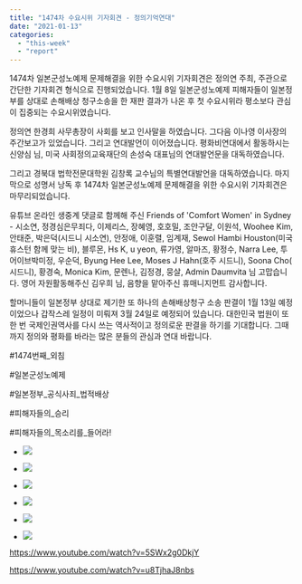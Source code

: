 ```yaml
---
title: "1474차 수요시위 기자회견 - 정의기억연대"
date: "2021-01-13"
categories: 
  - "this-week"
  - "report"
---
```


1474차 일본군성노예제 문제해결을 위한 수요시위 기자회견은 정의연 주최, 주관으로 간단한 기자회견 형식으로 진행되었습니다. 1월 8일 일본군성노예제 피해자들이 일본정부를 상대로 손해배상 청구소송을 한 재판 결과가 나온 후 첫 수요시위라 평소보다 관심이 집중되는 수요시위였습니다.

정의연 한경희 사무총장이 사회를 보고 인사말을 하였습니다. 그다음 이나영 이사장의 주간보고가 있었습니다. 그리고 연대발언이 이어졌습니다. 평화비연대에서 활동하시는 신양심 님, 미국 사회정의교육재단의 손성숙 대표님의 연대발언문을 대독하였습니다.

그리고 경북대 법학전문대학원 김창록 교수님의 특별연대발언을 대독하였습니다. 마지막으로 성명서 낭독 후 1474차 일본군성노예제 문제해결을 위한 수요시위 기자회견은 마무리되었습니다.

유튜브 온라인 생중계 댓글로 함께해 주신 Friends of 'Comfort Women' in Sydney - 시소연, 정경심은무죄다, 이제리스, 장혜영, 호호밀, 조안구달, 이원석, Woohee Kim, 안태준, 박은덕(시드니 시소연), 안정애, 이훈렬, 임계재, Sewol Hambi Houston(미국 휴스턴 함께 맞는 비), 블루몬, Hs K, u yeon, 류가영, 알마즈, 황정수, Narra Lee, 투어이브박미정, 우순덕, Byung Hee Lee, Moses J Hahn(​호주 시드니), Soona Cho(​시드니), 황경숙, Monica Kim, 문렌나, 김정경, 뭉살, Admin Daumvita 님 고맙습니다. 영어 자원활동해주신 김우희 님, 음향을 맡아주신 휴매니지먼트 감사합니다.

할머니들이 일본정부 상대로 제기한 또 하나의 손해배상청구 소송 판결이 1월 13일 예정이었으나 갑작스레 일정이 미뤄져 3월 24일로 예정되어 있습니다. 대한민국 법원이 또 한 번 국제인권역사를 다시 쓰는 역사적이고 정의로운 판결을 하기를 기대합니다. 그때까지 정의와 평화를 바라는 많은 분들의 관심과 연대 바랍니다.

#1474번째\_외침

#일본군성노예제

#일본정부\_공식사죄\_법적배상

#피해자들의\_승리

#피해자들의\_목소리를\_들어라!

- ![](https://womenandwar.net/kr/wp-content/uploads/2021/01/크기변환IMGP0411.jpg)
    
- ![](https://womenandwar.net/kr/wp-content/uploads/2021/01/크기변환IMGP0418.jpg)
    
- ![](https://womenandwar.net/kr/wp-content/uploads/2021/01/크기변환IMGP0488.jpg)
    
- ![](https://womenandwar.net/kr/wp-content/uploads/2021/01/크기변환IMGP0523.jpg)
    
- ![](https://womenandwar.net/kr/wp-content/uploads/2021/01/크기변환IMGP0531.jpg)
    
- ![](https://womenandwar.net/kr/wp-content/uploads/2021/01/크기변환IMGP0544.jpg)
    

https://www.youtube.com/watch?v=5SWx2g0DkjY

https://www.youtube.com/watch?v=u8TjhaJ8nbs
